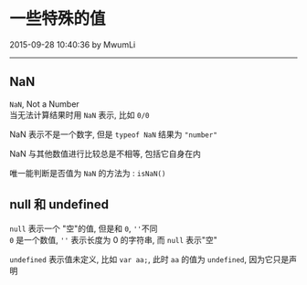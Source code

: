 # 一些特殊的值

2015-09-28 10:40:36 by MwumLi 

---

## NaN

`NaN`, Not a Number  
当无法计算结果时用 `NaN` 表示, 比如 `0/0`  

NaN 表示不是一个数字, 但是 `typeof NaN` 结果为 `"number"`  

NaN 与其他数值进行比较总是不相等, 包括它自身在内  

唯一能判断是否值为 `NaN` 的方法为 : `isNaN()`  


## null 和 undefined  

`null` 表示一个 "空"的值, 但是和 `0`, `''`不同  
`0` 是一个数值, `''` 表示长度为 0 的字符串, 而 `null` 表示"空"  

`undefined` 表示值未定义, 比如 `var aa;`, 此时 `aa` 的值为 `undefined`, 因为它只是声明  


